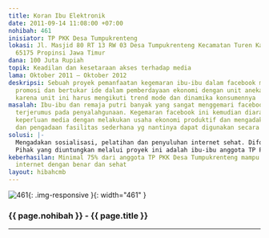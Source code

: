 ```yaml
---
title: Koran Ibu Elektronik
date: 2011-09-14 11:08:00 +07:00
nohibah: 461
inisiator: TP PKK Desa Tumpukrenteng
lokasi: Jl. Masjid 80 RT 13 RW 03 Desa Tumpukrenteng Kecamatan Turen Kabupaten Malang
  65175 Propinsi Jawa Timur
dana: 100 Juta Rupiah
topik: Keadilan dan kesetaraan akses terhadap media
lama: Oktober 2011 – Oktober 2012
deskripsi: Sebuah proyek pemanfaatan kegemaran ibu-ibu dalam facebook menjadi ajang
  promosi dan bertukar ide dalam pemberdayaan ekonomi dengan unit aneka usaha keputrian
  karena unit ini harus mengikuti trend mode dan dinamika konsumennya
masalah: Ibu-ibu dan remaja putri banyak yang sangat menggemari facebook, tetapi seringkali
  terjerumus pada penyalahgunaan. Kegemaran facebook ini kemudian diarahkan untuk
  keperluan media dengan melakukan usaha ekonomi produktif dan mengadakan pelatihan
  dan pengadaan fasilitas sederhana yg nantinya dapat digunakan secara optimal.
solusi: |-
  Mengadakan sosialisasi, pelatihan dan penyuluhan internet sehat. Difollow up dengan penayangan berbagai informasi tentang produk-produk lokal yang hendak dipasarkan dengan konsumennya sehingga memotong biaya produksi. Hasil produk dapat lebih berkualitas dan harga terjangkau maka harapannya perekonomian anggota TP PKK Desa Tumpukrenteng dapat meningkat.
  Pihak yang diuntungkan melalui proyek ini adalah ibu-ibu anggota TP PKK Desa Tumpukrenteng (15 tahun ke atas) dan remaja putri yang tergabung sebagai anggota binaan TP PKK Desa Tumpukrenteng (usia wajar 9 tahun)
keberhasilan: Minimal 75% dari anggota TP PKK Desa Tumpukrenteng mampu menggunakan
  internet dengan benar dan sehat
layout: hibahcmb
---
```


![461](/static/img/hibahcmb/461.png){: .img-responsive }{: width="461" }

### {{ page.nohibah }} - {{ page.title }}

---
